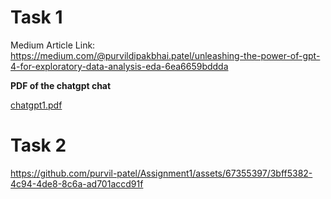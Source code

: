 # Task 1

Medium Article Link: https://medium.com/@purvildipakbhai.patel/unleashing-the-power-of-gpt-4-for-exploratory-data-analysis-eda-6ea6659bddda

**PDF of the chatgpt chat**

[chatgpt1.pdf](https://github.com/purvil-patel/Assignment1/files/12508825/chatgpt1.pdf)


# Task 2
https://github.com/purvil-patel/Assignment1/assets/67355397/3bff5382-4c94-4de8-8c6a-ad701accd91f

